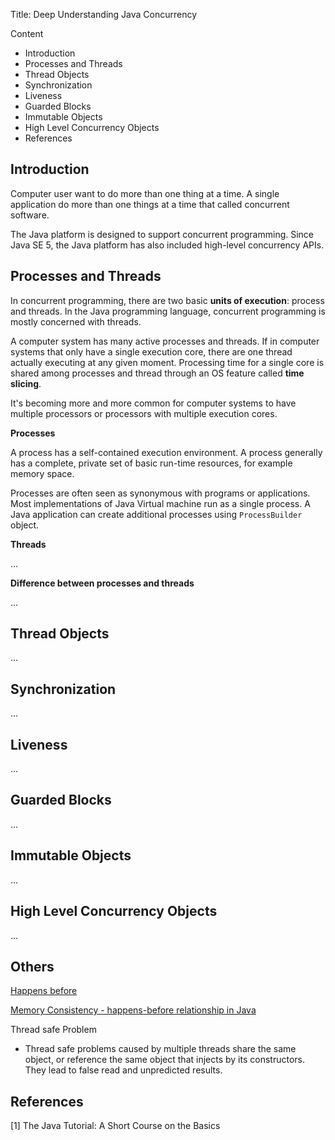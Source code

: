 Title: Deep Understanding Java Concurrency

Content

- Introduction
- Processes and Threads
- Thread Objects
- Synchronization
- Liveness
- Guarded Blocks
- Immutable Objects
- High Level Concurrency Objects
- References

## Introduction

Computer user want to do more than one thing at a time. A single application do more than one things at a time that called concurrent software.

The Java platform is designed to support concurrent programming. Since Java SE 5, the Java platform has also included high-level concurrency APIs.

## Processes and Threads

In concurrent programming, there are two basic **units of execution**: process and threads. In the Java programming language, concurrent programming is mostly concerned with threads.

A computer system has many active processes and threads. If in computer systems that only have a single execution core, there are one thread actually executing at any given moment. Processing time for a single core is shared among processes and thread through an OS feature called **time slicing**. 

It's becoming more and more common for computer systems to have multiple processors or processors with multiple execution cores.

**Processes**

A process has a self-contained execution environment. A process generally has a complete, private set of basic run-time resources, for example memory space.

Processes are often seen as synonymous with programs or applications. Most implementations of Java Virtual machine  run as a single process. A Java application can create additional processes using `ProcessBuilder` object.

**Threads**

...

**Difference between processes and threads**

...

## Thread Objects

...

## Synchronization

...

## Liveness

...

## Guarded Blocks

...

## Immutable Objects

...

## High Level Concurrency Objects

...



## Others

[Happens before](https://docs.oracle.com/javase/8/docs/api/java/util/concurrent/package-summary.html#MemoryVisibility)

[Memory Consistency - happens-before relationship in Java](https://stackoverflow.com/questions/16248898/memory-consistency-happens-before-relationship-in-java)

Thread safe Problem

- Thread safe problems caused by multiple threads share the same object, or reference the same object that injects by its constructors. They lead to false read and unpredicted results.



## References

[1] The Java Tutorial: A Short Course on the Basics